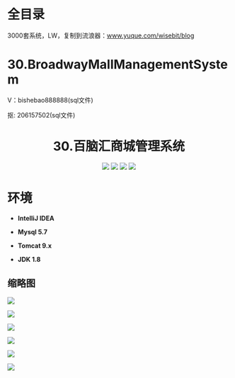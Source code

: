 # 全目录

3000套系统，LW，复制到流浪器：www.yuque.com/wisebit/blog

# 30.BroadwayMallManagementSystem

<p>V：bishebao888888(sql文件)</p>
<p>抠: 206157502(sql文件)</p>

<p><h1 align="center">30.百脑汇商城管理系统</h1></p>



<p align="center">
	<img src="https://img.shields.io/badge/jdk-1.8-orange.svg"/>
    <img src="https://img.shields.io/badge/serlvet-1.x-lightgrey.svg"/>
    <img src="https://img.shields.io/badge/jsp-1.x-blue.svg"/>
    <img src="https://img.shields.io/badge/jdbc-1.0.x-yellow.svg"/>
</p>



# 环境

- <b>IntelliJ IDEA</b>

- <b>Mysql 5.7</b>

- <b>Tomcat 9.x</b>

- <b>JDK 1.8</b>



## 缩略图

![](https://bitwise.oss-cn-heyuan.aliyuncs.com/2024/9/10/b3b3e034-404d-4243-937b-90d3e16e4fcf.png)

![](https://bitwise.oss-cn-heyuan.aliyuncs.com/2024/9/10/5898468e-6218-47f9-b112-510df4c2ca21.png)

![](https://bitwise.oss-cn-heyuan.aliyuncs.com/2024/9/10/b05a0c06-078b-46db-80a1-49dae6b9710c.png)

![](https://bitwise.oss-cn-heyuan.aliyuncs.com/2024/9/10/0309fc0e-3c16-400f-bbc5-a588eefc4758.png)

![](https://bitwise.oss-cn-heyuan.aliyuncs.com/2024/9/10/3b63c3f4-ba7f-4e55-a5d1-15bcc48f6197.png)

![](https://bitwise.oss-cn-heyuan.aliyuncs.com/2024/9/10/276aa562-7638-492a-aff5-b8cb189d4558.png)

